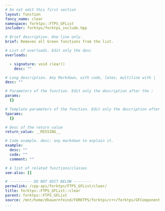 ```yaml
---
# Do not edit this first section
layout: function
fancy_name: clear
namespace: forktps::FTPS_GFList
includer: forktps/forktps_include.hpp

# Brief description. One line only.
brief: Removes all Green functions from the list.

# List of overloads. Edit only the desc
overloads:

  - signature: void clear()
    desc: ""

# Long description. Any Markdown, with code, latex, multiline with |
desc: ""

# Parameters of the function. Edit only the description after the :
params:
  {}

# Template parameters of the function. Edit only the description after the :
tparams:
  {}

# Desc of the return value
return_value: __MISSING__

# Code example. desc: any markdown to explain it.
example:
  desc: ""
  code: ""
  comment: ""

# A list of related functions/classes
see-also: []

# ---------- DO NOT EDIT BELOW --------
permalink: /cpp-api/forktps/FTPS_GFList/clear/
title: forktps::FTPS_GFList::clear
parent: forktps::FTPS_GFList
source: /mnt/home/dbauernfeind/FORKTPS/forktps/c++/forktps/GFComponent.hpp
...
```


